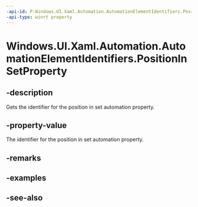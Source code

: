 ```yaml
---
-api-id: P:Windows.UI.Xaml.Automation.AutomationElementIdentifiers.PositionInSetProperty
-api-type: winrt property
---
```


<!-- Property syntax
public Windows.UI.Xaml.Automation.AutomationProperty PositionInSetProperty { get; }
-->

# Windows.UI.Xaml.Automation.AutomationElementIdentifiers.PositionInSetProperty

## -description
Gets the identifier for the position in set automation property.



## -property-value
The identifier for the position in set automation property.

## -remarks

## -examples

## -see-also
